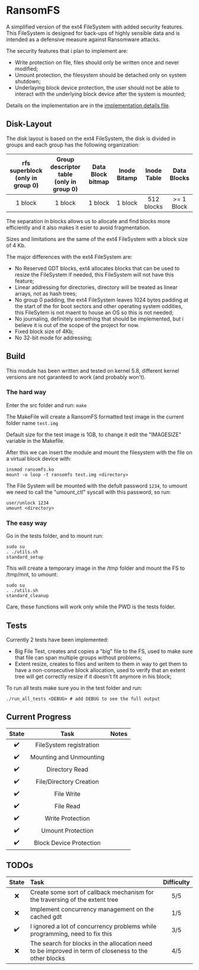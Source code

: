 # RansomFS
A simplified version of the ext4 FileSystem with added security features. This FileSystem is designed for back-ups of highly sensible data and is intended as a defensive measure against Ransomware attacks.

The security features that i plan to implement are:
- Write protection on file, files should only be written once and never modified;
- Umount protection, the filesystem should be detached only on system shutdown;
- Underlaying block device protection, the user should not be able to interact with the underlying block device after the system is mounted;

Details on the implementation are in the [implementation details file](docs/Implemention%20details%20of%20the%20protections.md).

## Disk-Layout

The disk layout is based on the ext4 FileSystem, the disk is divided in groups and each group has the following organization: 

| rfs superblock <br/> (only in group 0) | Group descriptor table <br/> (only in group 0) | Data Block bitmap | Inode Bitamp | Inode Table | Data Blocks |
|:-:|:-:|:-:|:-:|:-:|:-:|
| 1 block | 1 block | 1 block | 1 block | 512 blocks | >= 1 Block |

The separation in blocks allows us to allocate and find blocks more efficiently and it also makes it esier to avoid fragmentation.

Sizes and limitations are the same of the ext4 FileSystem with a block size of 4 Kb.

The major differences with the ext4 FileSystem are:
- No Reserved GDT blocks, ext4 allocates blocks that can be used to resize the FileSystem if needed, this FileSystem will not have this feature;
- Linear addressing for directories, directory will be treated as linear arrays, not as hash trees;
- No group 0 padding, the ext4 FileSystem leaves 1024 bytes padding at the start of the for boot sectors and other operating system oddities, this FileSytem is not maent to house an OS so this is not needed;
- No journaling, definitely something that should be implemented, but i believe it is out of the scope of the project for now.
- Fixed block size of 4Kb;
- No 32-bit mode for addressing;

## Build

This module has been written and tested on kernel 5.8, different kernel versions are not garanteed to work (and probably won't).

### The hard way

Enter the src folder and run: ```make```

The MakeFile will create a RansomFS formatted test image in the current folder name ```test.img```

Default size for the test image is 1GB, to change it edit the "IMAGESIZE" variable in the Makefile.

After this we can insert the module and mount the filesystem with the file on a virtual block device with:

```
insmod ransomfs.ko
mount -o loop -t ransomfs test.img <directory>
```

The File System will be mounted with the defult password ```1234```, to umount we need to call the "umount_ctl" syscall with this password, so run:

```
user/unlock 1234
umount <directory>
```

### The easy way

Go in the tests folder, and to mount run:

```
sudo su
. ./utils.sh
standard_setup
```

This will create a temporary image in the /tmp folder and mount the FS to /tmp/mnt, to umount:

```
sudo su
. ./utils.sh
standard_cleanup
```

Care, these functions will work only while the PWD is the tests folder.

## Tests

Currently 2 tests have been implemented:
- Big File Test, creates and copies a "big" file to the FS, used to make sure that file can span multiple groups without problems;
- Extent resize, creates to files and writem to them in way to get them to have a non-consecutive block allocation, used to verify that an extent tree will get correctly resize if it doesn't fit anymore in his block;

To run all tests make sure you in the test folder and run:

```
./run_all_tests <DEBUG> # add DEBUG to see the full output
```

## Current Progress

| State | Task | Notes |
|:-:|:-:|:-:|
| :heavy_check_mark: | FileSystem registration | |
| :heavy_check_mark: | Mounting and Unmounting | |
| :heavy_check_mark: | Directory Read | |
| :heavy_check_mark: | File/Directory Creation | |
| :heavy_check_mark: | File Write | |
| :heavy_check_mark: | File Read | |
| :heavy_check_mark: | Write Protection | |
| :heavy_check_mark: | Umount Protection | |
| :heavy_check_mark: | Block Device Protection | |

## TODOs

| State | Task | Difficulty |
|:-:|:-|:-:|
|:x:| Create some sort of callback mechanism for the traversing of the extent tree | 5/5 |
|:x:| Implement concurrency management on the cached gdt | 1/5 |
|:heavy_check_mark:| I ignored a lot of concurrency problems while programming, need to fix this | 3/5 |
|:x:| The search for blocks in the allocation need to be improved in term of closeness to the other blocks | 4/5 |